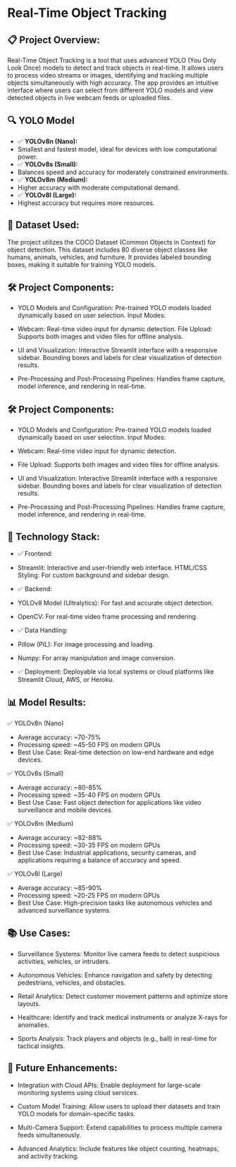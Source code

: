 # Real-Time Object Tracking

## 📋 Project Overview:
Real-Time Object Tracking is a tool that uses advanced YOLO (You Only Look Once) models to detect and track objects in real-time. It allows users to process video streams or images, identifying and tracking multiple objects simultaneously with high accuracy. The app provides an intuitive interface where users can select from different YOLO models and view detected objects in live webcam feeds or uploaded files.

## 🔍 YOLO Model
- ✅ **YOLOv8n (Nano):**
- Smallest and fastest model, ideal for devices with low computational power.
- ✅ **YOLOv8s (Small):**
- Balances speed and accuracy for moderately constrained environments.
- ✅ **YOLOv8m (Medium):**
- Higher accuracy with moderate computational demand.
- ✅ **YOLOv8l (Large):**
- Highest accuracy but requires more resources.

## 📌 Dataset Used:
The project utilizes the COCO Dataset (Common Objects in Context) for object detection. This dataset includes 80 diverse object classes like humans, animals, vehicles, and furniture. It provides labeled bounding boxes, making it suitable for training YOLO models.

## 🛠️ Project Components:
- YOLO Models and Configuration:
Pre-trained YOLO models loaded dynamically based on user selection.
Input Modes:

- Webcam: Real-time video input for dynamic detection.
File Upload: Supports both images and video files for offline analysis.

- UI and Visualization:
Interactive Streamlit interface with a responsive sidebar.
Bounding boxes and labels for clear visualization of detection results.

- Pre-Processing and Post-Processing Pipelines:
Handles frame capture, model inference, and rendering in real-time.

## 🛠️ Project Components:
- YOLO Models and Configuration:
Pre-trained YOLO models loaded dynamically based on user selection.
Input Modes:

- Webcam: Real-time video input for dynamic detection.

- File Upload: Supports both images and video files for offline analysis.
  
- UI and Visualization:
Interactive Streamlit interface with a responsive sidebar.
Bounding boxes and labels for clear visualization of detection results.

- Pre-Processing and Post-Processing Pipelines:
Handles frame capture, model inference, and rendering in real-time.

##  🤖 Technology Stack:
- ✅ Frontend:
- Streamlit: Interactive and user-friendly web interface.
  HTML/CSS Styling: For custom background and sidebar design.
  
- ✅ Backend:
- YOLOv8 Model (Ultralytics): For fast and accurate object detection.
- OpenCV: For real-time video frame processing and rendering.
  
- ✅ Data Handling:
- Pillow (PIL): For image processing and loading.
- Numpy: For array manipulation and image conversion.
  
- ✅ Deployment:
 Deployable via local systems or cloud platforms like Streamlit Cloud, AWS, or Heroku.

## 📊 Model Results:
 ✅ YOLOv8n (Nano)
- Average accuracy: ~70-75%
- Processing speed: ~45-50 FPS on modern GPUs
- Best Use Case: Real-time detection on low-end hardware and edge devices.
  
 ✅ YOLOv8s (Small)
- Average accuracy: ~80-85%
- Processing speed: ~35-40 FPS on modern GPUs
- Best Use Case: Fast object detection for applications like video surveillance and mobile devices.
  
 ✅ YOLOv8m (Medium)
- Average accuracy: ~82-88%
- Processing speed: ~30-35 FPS on modern GPUs
- Best Use Case: Industrial applications, security cameras, and applications requiring a balance of accuracy and speed.
  
 ✅ YOLOv8l (Large)
- Average accuracy: ~85-90%
- Processing speed: ~20-25 FPS on modern GPUs
- Best Use Case: High-precision tasks like autonomous vehicles and advanced surveillance systems.

## 📚 Use Cases:
- Surveillance Systems:
  Monitor live camera feeds to detect suspicious activities, vehicles, or intruders.

- Autonomous Vehicles:
  Enhance navigation and safety by detecting pedestrians, vehicles, and obstacles.

- Retail Analytics:
  Detect customer movement patterns and optimize store layouts.

- Healthcare:
  Identify and track medical instruments or analyze X-rays for anomalies.

- Sports Analysis:
  Track players and objects (e.g., ball) in real-time for tactical insights.

## 📝 Future Enhancements:
- Integration with Cloud APIs:
  Enable deployment for large-scale monitoring systems using cloud services.

- Custom Model Training:
  Allow users to upload their datasets and train YOLO models for domain-specific tasks.

- Multi-Camera Support:
  Extend capabilities to process multiple camera feeds simultaneously.

- Advanced Analytics:
  Include features like object counting, heatmaps, and activity tracking.







